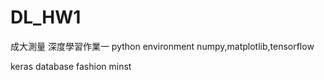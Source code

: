 # DL_HW1

成大測量 深度學習作業一
python environment numpy,matplotlib,tensorflow

keras database fashion minst
